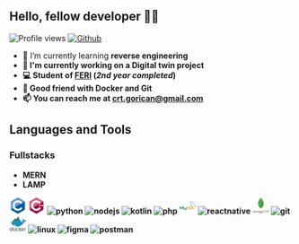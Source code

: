 ## Hello, fellow developer 👋🏼

![Profile views](https://visitor-badge.glitch.me/badge?page_id=cgorican)
[![Github](https://img.shields.io/github/followers/cgorican?label=Follow&style=social)](https://github.com/cgorican)

- 🌱 I’m currently learning <b>reverse engineering<b>
- 🔭 I'm currently working on a <b>Digital twin project</b>
- 💻 Student of <a href="https://feri.um.si/">FERI</a> (<i>2nd year completed</i>)
- 🐳 Good friend with <b>Docker</b> and <b>Git</b>
- 📫 You can reach me at <a href="mailto:crt.gorican@gmail.com">crt.gorican@gmail.com</a>

## Languages and Tools

### Fullstacks
- MERN
- LAMP

<p>
  <img src="https://raw.githubusercontent.com/devicons/devicon/master/icons/c/c-original.svg" alt="c" height="30"/>
  <img src="https://raw.githubusercontent.com/devicons/devicon/master/icons/cplusplus/cplusplus-original.svg" alt="cplusplus" height="30"/>
  <img src="https://img.icons8.com/color/48/000000/python.png" alt="python" height="30"/>
  <img src="https://img.icons8.com/color/48/000000/nodejs.png" alt="nodejs" height="30"/>
  <img src="https://www.vectorlogo.zone/logos/kotlinlang/kotlinlang-icon.svg" alt="kotlin" height="30"/>
  
  <img src="https://www.vectorlogo.zone/logos/php/php-ar21.svg" alt="php" height="30"/>
  <img src="https://raw.githubusercontent.com/devicons/devicon/master/icons/mysql/mysql-original-wordmark.svg" alt="mysql" height="30"/>
  
  <img src="https://reactnative.dev/img/header_logo.svg" alt="reactnative" height="30"/>
  <img src="https://raw.githubusercontent.com/devicons/devicon/master/icons/mongodb/mongodb-original-wordmark.svg" alt="mongodb" height="30"/>
  
  <img src="https://www.vectorlogo.zone/logos/git-scm/git-scm-icon.svg" alt="git" height="30"/>
  <img src="https://raw.githubusercontent.com/devicons/devicon/master/icons/docker/docker-original-wordmark.svg" alt="docker" height="30"/>
  
  <img src="https://www.vectorlogo.zone/logos/linux/linux-icon.svg" alt="linux" height="30"/>
  <img src="https://www.vectorlogo.zone/logos/figma/figma-icon.svg" alt="figma" height="30"/>
  <img src="https://www.vectorlogo.zone/logos/getpostman/getpostman-icon.svg" alt="postman" height="30"/>
</p>



<!--

  
  <!-- KOTLIN -- >
  
  <!-- HEROKU -- >
  <img src="https://www.vectorlogo.zone/logos/heroku/heroku-icon.svg" alt="heroku" height="40"/>
  <!-- FLUTTER -- >
  <img src="https://www.vectorlogo.zone/logos/flutterio/flutterio-icon.svg" alt="flutter" height="40"/>

Here are some ideas to get you started:
- 👯 I’m looking to collaborate on ...
- 🤔 I’m looking for help with <b>game hacking</b>
- 💬 Ask me about ...
- ⚡ Fun fact: ...
-->
